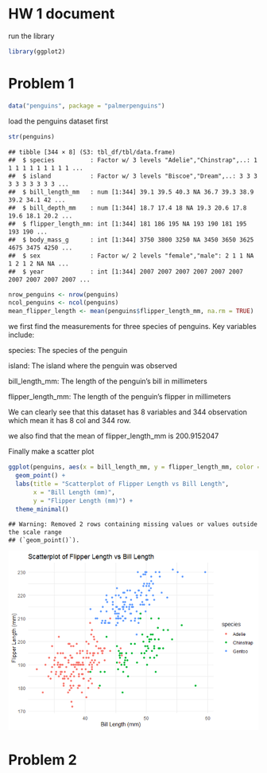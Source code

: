 HW 1 document
================

run the library

``` r
library(ggplot2)
```

# Problem 1

``` r
data("penguins", package = "palmerpenguins")
```

load the penguins dataset first

``` r
str(penguins)
```

    ## tibble [344 × 8] (S3: tbl_df/tbl/data.frame)
    ##  $ species          : Factor w/ 3 levels "Adelie","Chinstrap",..: 1 1 1 1 1 1 1 1 1 1 ...
    ##  $ island           : Factor w/ 3 levels "Biscoe","Dream",..: 3 3 3 3 3 3 3 3 3 3 ...
    ##  $ bill_length_mm   : num [1:344] 39.1 39.5 40.3 NA 36.7 39.3 38.9 39.2 34.1 42 ...
    ##  $ bill_depth_mm    : num [1:344] 18.7 17.4 18 NA 19.3 20.6 17.8 19.6 18.1 20.2 ...
    ##  $ flipper_length_mm: int [1:344] 181 186 195 NA 193 190 181 195 193 190 ...
    ##  $ body_mass_g      : int [1:344] 3750 3800 3250 NA 3450 3650 3625 4675 3475 4250 ...
    ##  $ sex              : Factor w/ 2 levels "female","male": 2 1 1 NA 1 2 1 2 NA NA ...
    ##  $ year             : int [1:344] 2007 2007 2007 2007 2007 2007 2007 2007 2007 2007 ...

``` r
nrow_penguins <- nrow(penguins)
ncol_penguins <- ncol(penguins)
mean_flipper_length <- mean(penguins$flipper_length_mm, na.rm = TRUE)
```

we first find the measurements for three species of penguins. Key
variables include:

species: The species of the penguin

island: The island where the penguin was observed

bill_length_mm: The length of the penguin’s bill in millimeters

flipper_length_mm: The length of the penguin’s flipper in millimeters

We can clearly see that this dataset has 8 variables and 344 observation
which mean it has 8 col and 344 row.

we also find that the mean of flipper_length_mm is 200.9152047

Finally make a scatter plot

``` r
ggplot(penguins, aes(x = bill_length_mm, y = flipper_length_mm, color = species)) +
  geom_point() +
  labs(title = "Scatterplot of Flipper Length vs Bill Length",
       x = "Bill Length (mm)",
       y = "Flipper Length (mm)") +
  theme_minimal()
```

    ## Warning: Removed 2 rows containing missing values or values outside the scale range
    ## (`geom_point()`).

![](p8105_hw1_tt3022_files/figure-gfm/unnamed-chunk-4-1.png)<!-- -->

# Problem 2
